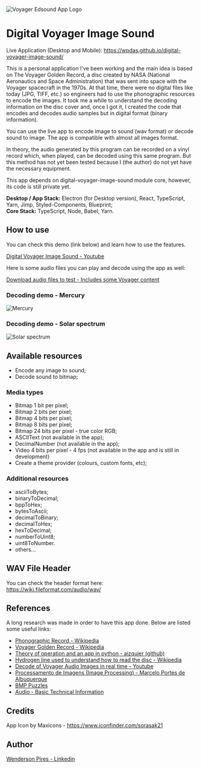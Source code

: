 ![Voyager Edsound App Logo](https://wendersonpdas-public-github-files.s3-us-west-2.amazonaws.com/voyager_edsound_app_icon.png 'Voyager Edsound App Logo')

# Digital Voyager Image Sound

Live Application (Desktop and Mobile): https://wpdas.github.io/digital-voyager-image-sound/

This is a personal application I've been working and the main idea is based on The Voyager Golden Record, a disc created by NASA (National Aeronautics and Space Administration) that was sent into space with the Voyager spacecraft in the 1970s. At that time, there were no digital files like today (JPG, TIFF, etc.) so engineers had to use the phonographic resources to encode the images. It took me a while to understand the decoding information on the disc cover and, once I got it, I created the code that encodes and decodes audio samples but in digital format (binary information).

You can use the live app to encode image to sound (wav format) or decode sound to image. The app is compatible with almost all images format.

In theory, the audio generated by this program can be recorded on a vinyl record which, when played, can be decoded using this same program. But this method has not yet been tested because I (the author) do not yet have the necessary equipment.

This app depends on digital-voyager-image-sound module core, however, its code is still private yet.

**Desktop / App Stack:** Electron (for Desktop version), React, TypeScript, Yarn, Jimp, Styled-Components, Blueprint;</br>
**Core Stack:** TypeScript, Node, Babel, Yarn.</br>

## How to use

You can check this demo (link below) and learn how to use the features.

[Digital Voyager Image Sound - Youtube](https://youtu.be/MbtW5LxS56A)

Here is some audio files you can play and decode using the app as well:

[Download audio files to test - Includes some Voyager content](https://wendersonpdas-public-github-files.s3-us-west-2.amazonaws.com/dvis_example_sounds.zip)

### Decoding demo - Mercury

![Mercury](https://wendersonpdas-public-github-files.s3-us-west-2.amazonaws.com/voyager-edsound-gif-1.gif)</br>

### Decoding demo - Solar spectrum

![Solar spectrum](https://wendersonpdas-public-github-files.s3-us-west-2.amazonaws.com/voyager-edsound-gif-2.gif)</br>

## Available resources

- Encode any image to sound;
- Decode sound to bitmap;

### Media types

- Bitmap 1 bit per pixel;
- Bitmap 2 bits per pixel;
- Bitmap 4 bits per pixel;
- Bitmap 8 bits per pixel;
- Bitmap 24 bits per pixel - true color RGB;
- ASCIIText (not available in the app);
- DecimalNumber (not available in the app);
- Video 4 bits per pixel - 4 fps (not available in the app and is still in development)
- Create a theme provider (colours, custom fonts, etc);

### Additional resources

- asciiToBytes;
- binaryToDecimal;
- bppToHex;
- bytesToAscii;
- decimalToBinary;
- decimalToHex;
- hexToDecimal;
- numberToUint8;
- uint8ToNumber.
- others...

## WAV File Header

You can check the header format here: https://wiki.fileformat.com/audio/wav/

## References

A long research was made in order to have this app done. Below are listed some useful links:

- [Phonographic Record - Wikipedia](https://en.wikipedia.org/wiki/Phonograph_record#Stereophonic_sound)
- [Voyager Golden Record - Wikipedia](https://en.wikipedia.org/wiki/Voyager_Golden_Record)
- [Theory of operation and an app in python - aizquier (github)](https://github.com/aizquier/voyagerimb)
- [Hydrogen line used to understand how to read the disc - Wikipedia](https://en.wikipedia.org/wiki/Hydrogen_line)
- [Decode of Voyager Audio Images in real time - Youtube](https://youtu.be/ibByF9XPAPg)
- [Processamento de Imagens (Image Processing) - Marcelo Portes de Albuquerque](http://mesonpi.cat.cbpf.br/e2012/arquivos/g06/Aula1_G06.pdf)
- [BMP Puzzles](http://nifty.stanford.edu/2011/malan-bmp-puzzles/)
- [Audio - Basic Technical Information](https://www.lehman.edu/faculty/hoffmann/itc/techteach/audio/audiotechinfo.html)

## Credits

App Icon by Maxicons - https://www.iconfinder.com/sorasak21

## Author

[Wenderson Pires - Linkedin](https://www.linkedin.com/in/wenderson-pires-silva/)
